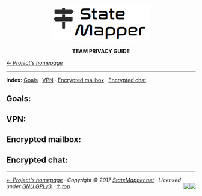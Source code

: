 <p align="center" id="top">
	<a href="https://github.com/StateMapper/StateMapper" title="Go to the project's homepage"><img src="../../src/assets/images/logo/logo-black-big.png" /></a>
</p>
<p align="center">
	<strong>TEAM PRIVACY GUIDE</strong>
</p>

*[&larr; Project's homepage](https://github.com/StateMapper/StateMapper#top)*

-----


**Index:** [Goals](#goals) · [VPN](#vpn) · [Encrypted mailbox](#encrypted-mailbox) · [Encrypted chat](#encrypted-chat)

## Goals:

## VPN:

## Encrypted mailbox:

## Encrypted chat:

 

-----

*[&larr; Project's homepage](https://github.com/StateMapper/StateMapper#top) · Copyright &copy; 2017 [StateMapper.net](https://statemapper.net) · Licensed under [GNU GPLv3](../../COPYING) · [&uarr; top](#top)* <img src="[![Bitbucket issues](https://img.shields.io/bitbucket/issues/atlassian/python-bitbucket.svg?style=social" align="right" /> <img src="http://hits.dwyl.com/StateMapper/StateMapper.svg?style=flat-square" align="right" />

